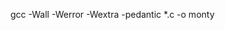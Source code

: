  gcc -Wall -Werror -Wextra -pedantic *.c -o monty
 
<!--
white space characters
\n
''
\t
\v
\r
\f
abeeb Raheem 
111012
-->